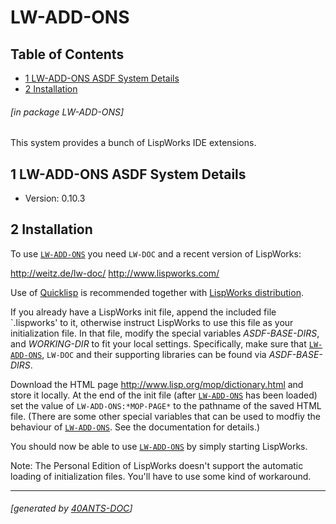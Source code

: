 <a id='x-28LW-ADD-ONS-3A-40INDEX-2040ANTS-DOC-2FLOCATIVES-3ASECTION-29'></a>

# LW-ADD-ONS

## Table of Contents

- [1 LW-ADD-ONS ASDF System Details][090a]
- [2 Installation][076f]

###### \[in package LW-ADD-ONS\]
This system provides a bunch of LispWorks IDE extensions.

<a id='x-28-22lw-add-ons-22-20ASDF-2FSYSTEM-3ASYSTEM-29'></a>

## 1 LW-ADD-ONS ASDF System Details

- Version: 0.10.3


<a id='x-28LW-ADD-ONS-3A-40INSTALLATION-2040ANTS-DOC-2FLOCATIVES-3ASECTION-29'></a>

## 2 Installation

To use [`LW-ADD-ONS`][090a] you need `LW-DOC` and a recent version of
LispWorks:

<http://weitz.de/lw-doc/>
  <http://www.lispworks.com/>

Use of [Quicklisp](http://www.quicklisp.org) is recommended together
with [LispWorks distribution](https://ultralisp.org/dists/lispworks).

If you already have a LispWorks init file, append the included file
\`.lispworks' to it, otherwise instruct LispWorks to use this file as
your initialization file.  In that file, modify the special variables
*ASDF-BASE-DIRS*, and *WORKING-DIR* to fit your local settings.
Specifically, make sure that [`LW-ADD-ONS`][090a], `LW-DOC` and their supporting
libraries can be found via *ASDF-BASE-DIRS*.

Download the HTML page <http://www.lisp.org/mop/dictionary.html> and
store it locally.  At the end of the init file (after [`LW-ADD-ONS`][090a] has
been loaded) set the value of `LW-ADD-ONS:*MOP-PAGE*` to the pathname of
the saved HTML file.  (There are some other special variables that can
be used to modfiy the behaviour of [`LW-ADD-ONS`][090a].  See the documentation
for details.)

You should now be able to use [`LW-ADD-ONS`][090a] by simply starting LispWorks.

Note: The Personal Edition of LispWorks doesn't support the automatic
loading of initialization files.  You'll have to use some kind of
workaround.

  [076f]: #x-28LW-ADD-ONS-3A-40INSTALLATION-2040ANTS-DOC-2FLOCATIVES-3ASECTION-29 "Installation"
  [090a]: #x-28-22lw-add-ons-22-20ASDF-2FSYSTEM-3ASYSTEM-29 "(\"lw-add-ons\" ASDF/SYSTEM:SYSTEM)"

* * *
###### \[generated by [40ANTS-DOC](https://40ants.com/doc)\]
